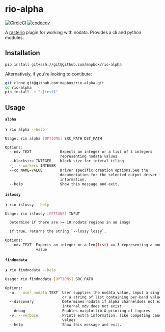 
rio-alpha
=========
[![CircleCI](https://circleci.com/gh/mapbox/rio-alpha/tree/master.svg?style=shield&circle-token=e0e2f1cae4332f0c85e0007d7b8c1b4d02dc0e17)](https://circleci.com/gh/mapbox/rio-alpha) [![codecov](https://codecov.io/gh/mapbox/rio-alpha/branch/master/graph/badge.svg?token=jgKj1UPcpd)](https://codecov.io/gh/mapbox/rio-alpha)

A [rasterio](https://github.com/mapbox/rasterio) plugin for working with nodata. Provides a cli and python modules.


Installation
------------

```bash
pip install git+ssh://git@github.com/mapbox/rio-alpha
```

Alternatively, if you're looking to contibute:

```bash
git clone git@github.com:mapbox/rio-alpha.git
cd rio-alpha
pip install -e ".[test]"
```


Usage
-----

#### `alpha`

```bash
❯ rio alpha --help

Usage: rio alpha [OPTIONS] SRC_PATH DST_PATH

Options:
  --ndv TEXT             Expects an integer or a list of 3 integers
                         representing nodata values
  --blocksize INTEGER    block size for interal tiling
  -j, --workers INTEGER
  --co NAME=VALUE        Driver specific creation options.See the
                         documentation for the selected output driver for more
                         information.
  --help                 Show this message and exit.
  ```

#### `islossy`

```bash
❯ rio islossy --help

Usage: rio islossy [OPTIONS] INPUT

  Determine if there are >= 10 nodata regions in an image

  If true, returns the string `--lossy lossy`.

Options:
  --ndv TEXT  Expects an integer or a len(list) == 3 representing a nodata
              value
```


#### `findnodata`

```bash
❯ rio findnodata --help

Usage: rio findnodata [OPTIONS] SRC_PATH

Options:
  -u, --user_nodata TEXT  User supplies the nodata value, input a single value
                          or a string of list containing per-band values.
  --discovery             Determines nodata if alpha channeldoes not exist or
                          internal ndv does not exist
  --debug                 Enables matplotlib & printing of figures
  -v, --verbose           Prints extra information, like competing candidate
                          values
  --help                  Show this message and exit.

```
